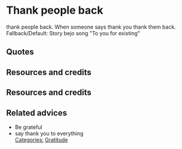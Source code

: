 # Thank people back

thank people back. When someone says thank you thank them back. Fallback/Default: Story bejo song "To you for existing"

## Quotes

## Resources and credits

## Resources and credits

## Related advices

- Be grateful
- say thank you to everything
<br/>[Categories:](../Categories/index.md) [Gratitude](../Categories/Gratitude.md)